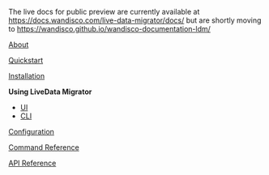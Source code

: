 The live docs for public preview are currently available at https://docs.wandisco.com/live-data-migrator/docs/ but are shortly moving to https://wandisco.github.io/wandisco-documentation-ldm/

[About](./docs/about.md)

[Quickstart](./docs/quickstart.md)

[Installation](./docs/installation.md)

**Using LiveData Migrator**
* [UI](./docs/operation-ui.md)
* [CLI](./docs/operation-cli.md)

[Configuration](./docs/configuration.md)

[Command Reference](./docs/command-reference.md)

[API Reference](./docs/api-reference.md)
